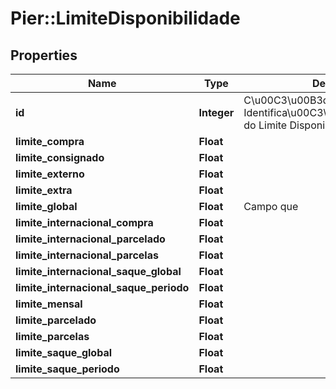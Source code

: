 # Pier::LimiteDisponibilidade

## Properties
Name | Type | Description | Notes
------------ | ------------- | ------------- | -------------
**id** | **Integer** | C\u00C3\u00B3digo de Identifica\u00C3\u00A7\u00C3\u00A3o do Limite Disponibilidade (id). | 
**limite_compra** | **Float** |  | 
**limite_consignado** | **Float** |  | 
**limite_externo** | **Float** |  | 
**limite_extra** | **Float** |  | 
**limite_global** | **Float** | Campo que  | 
**limite_internacional_compra** | **Float** |  | 
**limite_internacional_parcelado** | **Float** |  | 
**limite_internacional_parcelas** | **Float** |  | 
**limite_internacional_saque_global** | **Float** |  | 
**limite_internacional_saque_periodo** | **Float** |  | 
**limite_mensal** | **Float** |  | 
**limite_parcelado** | **Float** |  | 
**limite_parcelas** | **Float** |  | 
**limite_saque_global** | **Float** |  | 
**limite_saque_periodo** | **Float** |  | 



